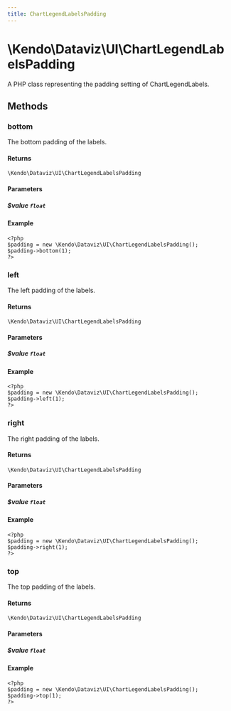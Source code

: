 ```yaml
---
title: ChartLegendLabelsPadding
---
```


# \Kendo\Dataviz\UI\ChartLegendLabelsPadding

A PHP class representing the padding setting of ChartLegendLabels.


## Methods

### bottom
The bottom padding of the labels.

#### Returns
`\Kendo\Dataviz\UI\ChartLegendLabelsPadding`

#### Parameters

##### $value `float`



#### Example 
    <?php
    $padding = new \Kendo\Dataviz\UI\ChartLegendLabelsPadding();
    $padding->bottom(1);
    ?>

### left
The left padding of the labels.

#### Returns
`\Kendo\Dataviz\UI\ChartLegendLabelsPadding`

#### Parameters

##### $value `float`



#### Example 
    <?php
    $padding = new \Kendo\Dataviz\UI\ChartLegendLabelsPadding();
    $padding->left(1);
    ?>

### right
The right padding of the labels.

#### Returns
`\Kendo\Dataviz\UI\ChartLegendLabelsPadding`

#### Parameters

##### $value `float`



#### Example 
    <?php
    $padding = new \Kendo\Dataviz\UI\ChartLegendLabelsPadding();
    $padding->right(1);
    ?>

### top
The top padding of the labels.

#### Returns
`\Kendo\Dataviz\UI\ChartLegendLabelsPadding`

#### Parameters

##### $value `float`



#### Example 
    <?php
    $padding = new \Kendo\Dataviz\UI\ChartLegendLabelsPadding();
    $padding->top(1);
    ?>

